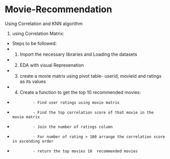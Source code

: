 # Movie-Recommendation
Using Correlation and KNN algorithm


1. using Correlation Matrix:
 - Steps to be followed:
- 1. Import the necessary libraries and Loading the datasets
- 2. EDA with visual Represenation
- 3. create a movie matrix using pivot table- userid, movieid and ratings as its values
- 4. Create a function to get the top 10 recommended movies:
-              - Find user ratings using movie matrix
-              - Find the top correlation score of that movie in the movie matrix
-              - Join the number of ratings column
-              - For number of rating > 100 arrange the correlation score in ascending order
-              - return the top movies 10  recommended movies
